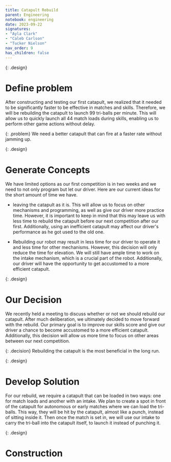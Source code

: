 ```yaml
---
title: Catapult Rebuild 
parent: Engineering
notebook: engineering
date: 2023-09-22
signatures:
- "Ayla Clark"
- "Caleb Carlson"
- "Tucker Nielson"
nav_order: 9
has_children: false
---
```


{: .design}
# Define problem 

After constructing and testing our first catapult, we realized that it needed to be significantly faster to be effective in matches and skills. Therefore, we will be rebuilding the catapult to launch 99 tri-balls per minute. This will allow us to quickly launch all 44 match loads during skills, enabling us to perform other game actions without delay.

{: .problem}
We need a better catapult that can fire at a faster rate without jamming up.

{: .design}
# Generate Concepts

We have limited options as our first competition is in two weeks and we need to not only program but let our driver. Here are our current ideas for the short amount of time we have.

* leaving the catapult as it is. This will allow us to focus on other mechanisms and programming, as well as give our driver more practice time. However, it is important to keep in mind that this may leave us with less time to rebuild the catapult before our next competition after our first. Additionally, using an inefficient catapult may affect our driver's performance as he got used to the old one.

* Rebuilding our robot may result in less time for our driver to operate it and less time for other mechanisms. However, this decision will only reduce the time for elevation. We will still have ample time to work on the intake mechanism, which is a crucial part of the robot. Additionally, our driver will have the opportunity to get accustomed to a more efficient catapult.

{: .design}
# Our Decision

We recently held a meeting to discuss whether or not we should rebuild our catapult. After much deliberation, we ultimately decided to move forward with the rebuild. Our primary goal is to improve our skills score and give our driver a chance to become accustomed to a more efficient catapult. Additionally, this decision will allow us more time to focus on other areas between our next competition.

{: .decision}
Rebuilding the catapult is the most beneficial in the long run.

{: .design}
# Develop Solution  

For our rebuild, we require a catapult that can be loaded in two ways: one for match loads and another with an intake. We plan to create a spot in front of the catapult for autonomous or early matches where we can load the tri-balls. This way, they will be hit by the catapult, almost like a punch, instead of sitting inside it. Then once the match is set in, we will use our intake to carry the tri-ball into the catapult itself, to launch it instead of punching it.

{: .design}
# Construction




